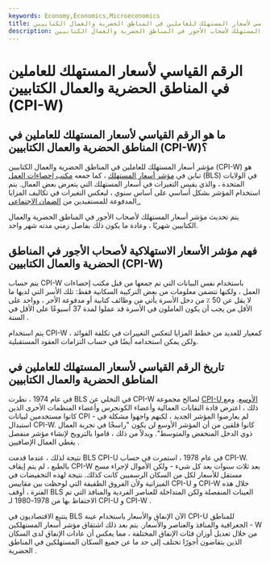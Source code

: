 ```yaml
---
keywords: Economy,Economics,Microeconomics
title: الرقم القياسي لأسعار المستهلك للعاملين في المناطق الحضرية والعمال الكتابيين (CPI-W)
description: مؤشر أسعار المستهلك لأصحاب الأجور في المناطق الحضرية والعمال الكتابيين (CPI-W) هو تباين في مؤشر أسعار المستهلك الذي يقيس تغيرات الأسعار للعمال.
---
```


# الرقم القياسي لأسعار المستهلك للعاملين في المناطق الحضرية والعمال الكتابيين (CPI-W)
## ما هو الرقم القياسي لأسعار المستهلك للعاملين في المناطق الحضرية والعمال الكتابيين (CPI-W)؟

مؤشر أسعار المستهلك للعاملين في المناطق الحضرية والعمال الكتابيين (CPI-W) هو تباين في [مؤشر أسعار المستهلك](/consumerpriceindex) ، كما جمعه [مكتب إحصاءات العمل](/bls) (BLS) في الولايات المتحدة ، والذي يقيس التغيرات في أسعار المستهلك التي يتعرض بعض العمال. يتم استخدام المؤشر بشكل أساسي على أساس سنوي ، ليعكس التغيرات في تكاليف المزايا المدفوعة للمستفيدين من [الضمان الاجتماعي .](/socialsecurity)

يتم تحديث مؤشر أسعار المستهلك لأصحاب الأجور في المناطق الحضرية والعمال الكتابيين شهريًا ، وعادة ما يكون ذلك بفاصل زمني مدته شهر واحد.

## فهم مؤشر الأسعار الاستهلاكية لأصحاب الأجور في المناطق الحضرية والعمال الكتابيين (CPI-W)

يتم حساب CPI-W باستخدام نفس البيانات التي تم جمعها من قبل مكتب إحصاءات العمل ، ولكنها تتضمن معلومات من بعض التركيبة السكانية فقط: تلك الأسر التي لديها ما لا يقل عن 50 ٪ من دخل الأسرة يأتي من وظائف كتابية أو مدفوعة الأجر ، وواحد على الأقل من يجب أن يكون العاملون في الأسرة قد عملوا لمدة 37 أسبوعًا على الأقل في السنة .

يتم استخدام CPI-W كمعيار للعديد من خطط المزايا لتعكس التغييرات في تكلفة الفوائد ، ولكن يمكن استخدامه أيضًا في حساب التزامات العقود المستقبلية.

## تاريخ الرقم القياسي لأسعار المستهلك للعاملين في المناطق الحضرية والعمال الكتابيين

في عام 1974 ، نظرت BLS في التخلي عن CPI-W لصالح مجموعة [CPI-U الأوسع](/cpiu). ومع ذلك ، اعترض قادة النقابات العمالية وأعضاء الكونجرس وأعضاء المنظمات الأخرى الذين كانوا مستخدمين لبيانات CPI - لم يعارضوا المؤشر الجديد ، لكنهم واجهوا مشكلة في استبدال CPI-W. كانوا قلقين من أن المؤشر الأوسع لن يكون "راسخًا في تجربة العمال ذوي الدخل المنخفض والمتوسط". وبدلاً من ذلك ، قاموا بالترويج لإنشاء مؤشر منفصل يغطي العمال الإضافيين .

نتيجة لذلك ، عندما قدمت BLS CPI-U في عام 1978 ، استمرت في حساب CPI-W. بالطبع ، لم يتم إيقاف CPI-W بعد ثلاث سنوات بعد كل شيء - ولكن الأموال لإجراء مسح مستقل للأسعار لكل من السكان الرسميين كانت كذلك. نتيجة لهذه التخفيضات في الميزانية ولأن الفروق الطفيفة التي لوحظت بين مقاييس CPI-U و CPI-W خلال هذه الفترة ، أوقف BLS العينات المنفصلة ولكن المتداخلة للعناصر الفردية والمنافذ التي تم الاحتفاظ بها من 1978-1980 لـ CPI-U و CPI-W .

يتتبع الاقتصاديون في BLS الآن الإنفاق والأسعار باستخدام عينة CPI-U للمناطق الجغرافية والمنافذ والعناصر والأسعار. يتم بعد ذلك اشتقاق مؤشر أسعار المستهلكين - W من خلال تعديل أوزان فئات الإنفاق المختلفة ، مما يعكس أن عادات الإنفاق لدى السكان الذين يتقاضون أجورًا تختلف إلى حد ما عن جميع السكان المستهلكين في المناطق الحضرية .

